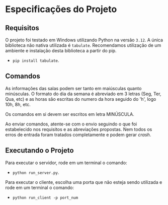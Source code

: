 # Especificações do Projeto

## Requisitos

O projeto foi testado em Windows utilizando Python na versão `3.12`. A única biblioteca não nativa utilizada é `tabulate`. Recomendamos utilização de um ambiente e instalação desta biblioteca a partir do pip.

* `pip install tabulate`.

## Comandos

As informações das salas podem ser tanto em maiúsculas quanto minúsculas. O formato do dia da semana é abreviado em 3 letras (Seg, Ter, Qua, etc) e as horas são escritas do numero da hora seguido do 'h', logo 10h, 8h, etc.

Os comandos em si devem ser escritos em letra MINÚSCULA. 

Ao enviar comandos, atente-se com o envio seguindo o que foi estabelecido nos requisitos e as abreviações propostas. Nem todos os erros de entrada foram tratados completamente e podem gerar *crash*.

## Executando o Projeto

Para executar o servidor, rode em um terminal o comando:

* `python run_server.py`.

Para executar o cliente, escolha uma porta que não esteja sendo utilizada e rode em um terminal o comando:

* `python run_client -p port_num`

